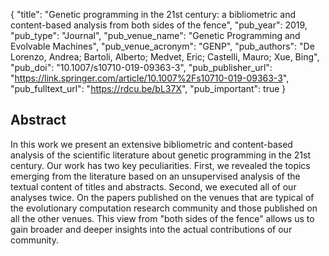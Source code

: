 {
  "title": "Genetic programming in the 21st century: a bibliometric and content-based analysis from both sides of the fence",
  "pub_year": 2019,
  "pub_type": "Journal",
  "pub_venue_name": "Genetic Programming and Evolvable Machines",
  "pub_venue_acronym": "GENP",
  "pub_authors": "De Lorenzo, Andrea; Bartoli, Alberto;  Medvet, Eric; Castelli, Mauro; Xue, Bing",
  "pub_doi": "10.1007/s10710-019-09363-3",
  "pub_publisher_url": "https://link.springer.com/article/10.1007%2Fs10710-019-09363-3",
  "pub_fulltext_url": "https://rdcu.be/bL37X",
  "pub_important": true
}

## Abstract
In this work we present an extensive bibliometric and content-based analysis of the scientific literature about genetic programming in the 21st century. Our work has two key peculiarities. First, we revealed the topics emerging from the literature based on an unsupervised analysis of the textual content of titles and abstracts. Second, we executed all of our analyses twice. On the papers  published on the venues that are typical of the evolutionary computation research community and those published on all the other venues. This view from "both sides of the fence" allows us to gain broader and deeper insights into the actual contributions of our community.
